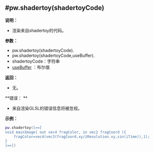 #pw.shadertoy(shadertoyCode)
---

**说明：**

- 渲染来自shadertoy的代码。 

**参数：**

- pw.shadertoy(shadertoyCode).
- pw.shadertoy(shadertoyCode,useBuffer).
- shadertoyCode：字符串
- [useBuffer](RunGLSL.md) ：布尔值

**返回：**

- 无。

**错误： **

- 来自渲染GLSL的错误信息将被忽视。 

**示例：**

```lua:shadertoy.lua
pw.shadertoy([==[
void mainImage( out vec4 fragColor, in vec2 fragCoord ){
	fragColor=vec4(vec3(fragCoord.xy/iResolution.xy,sin(iTime)),1);
}
]==])
```